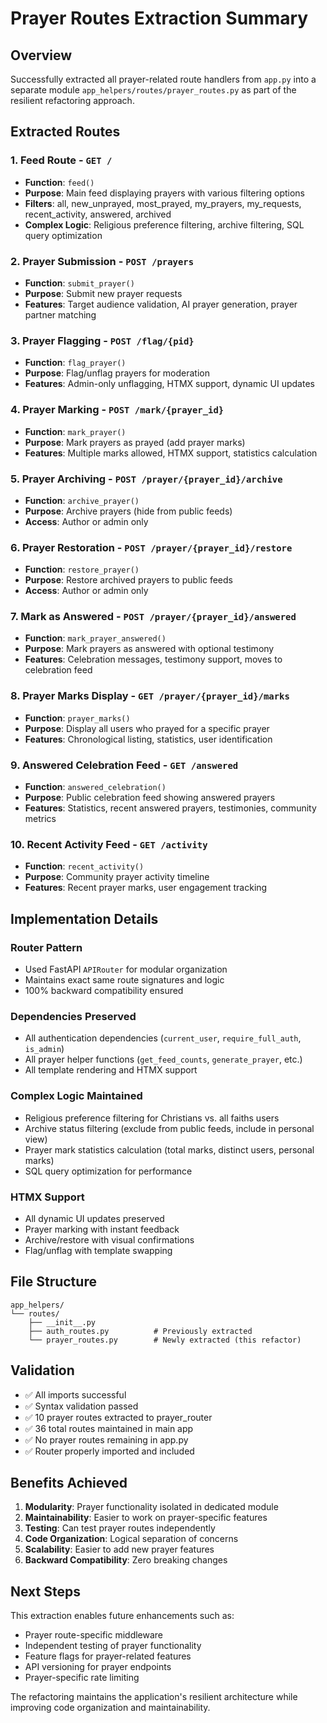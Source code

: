 # Prayer Routes Extraction Summary

## Overview
Successfully extracted all prayer-related route handlers from `app.py` into a separate module `app_helpers/routes/prayer_routes.py` as part of the resilient refactoring approach.

## Extracted Routes

### 1. Feed Route - `GET /`
- **Function**: `feed()`
- **Purpose**: Main feed displaying prayers with various filtering options
- **Filters**: all, new_unprayed, most_prayed, my_prayers, my_requests, recent_activity, answered, archived
- **Complex Logic**: Religious preference filtering, archive filtering, SQL query optimization

### 2. Prayer Submission - `POST /prayers`
- **Function**: `submit_prayer()`
- **Purpose**: Submit new prayer requests
- **Features**: Target audience validation, AI prayer generation, prayer partner matching

### 3. Prayer Flagging - `POST /flag/{pid}`
- **Function**: `flag_prayer()`
- **Purpose**: Flag/unflag prayers for moderation
- **Features**: Admin-only unflagging, HTMX support, dynamic UI updates

### 4. Prayer Marking - `POST /mark/{prayer_id}`
- **Function**: `mark_prayer()`
- **Purpose**: Mark prayers as prayed (add prayer marks)
- **Features**: Multiple marks allowed, HTMX support, statistics calculation

### 5. Prayer Archiving - `POST /prayer/{prayer_id}/archive`
- **Function**: `archive_prayer()`
- **Purpose**: Archive prayers (hide from public feeds)
- **Access**: Author or admin only

### 6. Prayer Restoration - `POST /prayer/{prayer_id}/restore`
- **Function**: `restore_prayer()`
- **Purpose**: Restore archived prayers to public feeds
- **Access**: Author or admin only

### 7. Mark as Answered - `POST /prayer/{prayer_id}/answered`
- **Function**: `mark_prayer_answered()`
- **Purpose**: Mark prayers as answered with optional testimony
- **Features**: Celebration messages, testimony support, moves to celebration feed

### 8. Prayer Marks Display - `GET /prayer/{prayer_id}/marks`
- **Function**: `prayer_marks()`
- **Purpose**: Display all users who prayed for a specific prayer
- **Features**: Chronological listing, statistics, user identification

### 9. Answered Celebration Feed - `GET /answered`
- **Function**: `answered_celebration()`
- **Purpose**: Public celebration feed showing answered prayers
- **Features**: Statistics, recent answered prayers, testimonies, community metrics

### 10. Recent Activity Feed - `GET /activity`
- **Function**: `recent_activity()`
- **Purpose**: Community prayer activity timeline
- **Features**: Recent prayer marks, user engagement tracking

## Implementation Details

### Router Pattern
- Used FastAPI `APIRouter` for modular organization
- Maintains exact same route signatures and logic
- 100% backward compatibility ensured

### Dependencies Preserved
- All authentication dependencies (`current_user`, `require_full_auth`, `is_admin`)
- All prayer helper functions (`get_feed_counts`, `generate_prayer`, etc.)
- All template rendering and HTMX support

### Complex Logic Maintained
- Religious preference filtering for Christians vs. all faiths users
- Archive status filtering (exclude from public feeds, include in personal view)
- Prayer mark statistics calculation (total marks, distinct users, personal marks)
- SQL query optimization for performance

### HTMX Support
- All dynamic UI updates preserved
- Prayer marking with instant feedback
- Archive/restore with visual confirmations
- Flag/unflag with template swapping

## File Structure
```
app_helpers/
└── routes/
    ├── __init__.py
    ├── auth_routes.py          # Previously extracted
    └── prayer_routes.py        # Newly extracted (this refactor)
```

## Validation
- ✅ All imports successful
- ✅ Syntax validation passed
- ✅ 10 prayer routes extracted to prayer_router
- ✅ 36 total routes maintained in main app
- ✅ No prayer routes remaining in app.py
- ✅ Router properly imported and included

## Benefits Achieved
1. **Modularity**: Prayer functionality isolated in dedicated module
2. **Maintainability**: Easier to work on prayer-specific features
3. **Testing**: Can test prayer routes independently
4. **Code Organization**: Logical separation of concerns
5. **Scalability**: Easier to add new prayer features
6. **Backward Compatibility**: Zero breaking changes

## Next Steps
This extraction enables future enhancements such as:
- Prayer route-specific middleware
- Independent testing of prayer functionality
- Feature flags for prayer-related features
- API versioning for prayer endpoints
- Prayer-specific rate limiting

The refactoring maintains the application's resilient architecture while improving code organization and maintainability.